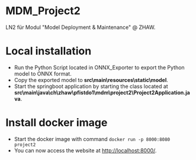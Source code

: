 # MDM_Project2
LN2 für Modul "Model Deployment &amp; Maintenance" @ ZHAW.

# Local installation
- Run the Python Script located in ONNX_Exporter to export the Python model to ONNX format.
- Copy the exported model to **src\main\resources\static\model**.
- Start the springboot application by starting the class located at **src\main\java\ch\zhaw\pfistdo1\mdm\project2\Project2Application.java**.

# Install docker image
- Start the docker image with command `docker run -p 8000:8080 project2`
- You can now access the website at [http://localhost:8000/](http://localhost:8000/).
